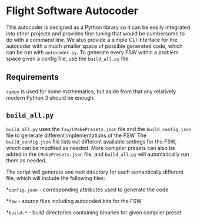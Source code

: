 # Flight Software Autocoder

This autocoder is designed as a Python library so it can be easily integrated
into other projects and provides fine tuning that would be cumbersome to do with
a command line. We also provide a simple CLI interface for the autocoder with a
much smaller space of possible generated code, which can be run with
`autocoder.py`. To generate every FSW within a problem space given a config
file, use the `build_all.py` file.

## Requirements

`sympy` is used for some mathematics, but aside from that any relatively modern
Python 3 should be enough.

## `build_all.py`

`build_all.py` uses the `fsw/CMakePresets.json` file and the `build_config.json`
file to generate different implementations of the FSW. The `build_config.json`
file lists out different available settings for the FSW, which can be modified
as needed. More compiler presets can also be added in the `CMakePresets.json`
file, and `build_all.py` will automatically run them as needed.

The script will generate one root directory for each semantically different
file, which will include the following files:

*`config.json` - corresponding attributes used to generate the code

*`fsw` - source files including autocoded bits for the FSW

*`build-*` - build directories containing binaries for given compiler preset
